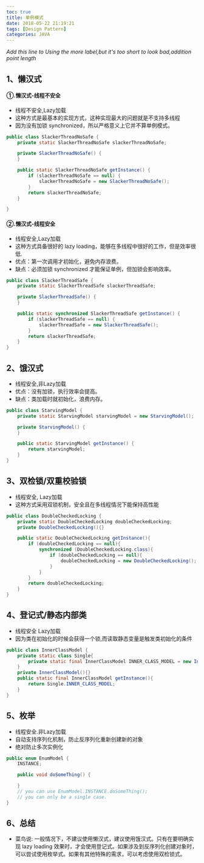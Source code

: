 ```yaml
---
toc: true
title: 单例模式
date: 2018-05-22 21:19:21
tags: [Design Pattern]
categories: JAVA
---
```

*Add this line to Using the more label,but it's too short to look bad,addition point length*
<!--more-->  

## 1、懒汉式
#### ①.懒汉式-线程不安全
* 线程不安全,Lazy加载
* 这种方式是最基本的实现方式，这种实现最大的问题就是不支持多线程
* 因为没有加锁 synchronized，所以严格意义上它并不算单例模式。
```  java
public class SlackerThreadNoSafe {
    private static SlackerThreadNoSafe slackerThreadNoSafe;

    private SlackerThreadNoSafe() {
    }

    public static SlackerThreadNoSafe getInstance() {
        if (slackerThreadNoSafe == null) {
            slackerThreadNoSafe = new SlackerThreadNoSafe();
        }
        return slackerThreadNoSafe;
    }

}   
```
#### ②.懒汉式-线程安全
* 线程安全,Lazy加载
* 这种方式具备很好的 lazy loading，能够在多线程中很好的工作，但是效率很低.  
* 优点：第一次调用才初始化，避免内存浪费。  
* 缺点：必须加锁 synchronized 才能保证单例，但加锁会影响效率。  
```  java
public class SlackerThreadSafe {
    private static SlackerThreadSafe slackerThreadSafe;

    private SlackerThreadSafe() {
    }

    public static synchronized SlackerThreadSafe getInstance() {
        if (slackerThreadSafe == null) {
            slackerThreadSafe = new SlackerThreadSafe();
        }
        return slackerThreadSafe;
    }
}  
```


## 2、饿汉式 
* 线程安全,非Lazy加载
* 优点：没有加锁，执行效率会提高。
* 缺点：类加载时就初始化，浪费内存。
```  java
public class StarvingModel {
    private static StarvingModel starvingModel = new StarvingModel();

    private StarvingModel() {
    }

    public static StarvingModel getInstance() {
        return starvingModel;
    }
}  
```

## 3、双检锁/双重校验锁
* 线程安全, Lazy加载
* 这种方式采用双锁机制，安全且在多线程情况下能保持高性能
```java
public class DoubleCheckedLocking {
    private static DoubleCheckedLocking doubleCheckedLocking;
    private DoubleCheckedLocking(){}

    public static DoubleCheckedLocking getInstance(){
        if (doubleCheckedLocking == null){
            synchronized (DoubleCheckedLocking.class){
                if (doubleCheckedLocking == null){
                    doubleCheckedLocking = new DoubleCheckedLocking();
                }
            }
        }
        return doubleCheckedLocking;
    }
}
```

## 4、登记式/静态内部类
* 线程安全  Lazy加载
* 因为类在初始化的时候会获得一个锁,而读取静态变量是触发类初始化的条件
```java
public class InnerClassModel {
    private static class Single{
        private static final InnerClassModel INNER_CLASS_MODEL = new InnerClassModel();
    }
    private InnerClassModel(){}
    public static final InnerClassModel getInstance(){
        return Single.INNER_CLASS_MODEL;
    }
}

```


## 5、枚举
* 线程安全.非Lazy加载
* 自动支持序列化机制，防止反序列化重新创建新的对象
* 绝对防止多次实例化
```java
public enum EnumModel {
    INSTANCE;

    public void doSomeThing() {

    }
    // you can use EnumModel.INSTANCE.doSomeThing();
    // you can only be a single case.
}
```

## 6、总结
* 菜鸟说: 一般情况下，不建议使用懒汉式，建议使用饿汉式。只有在要明确实现 lazy loading 效果时，才会使用登记式。如果涉及到反序列化创建对象时，可以尝试使用枚举式。如果有其他特殊的需求，可以考虑使用双检锁式。